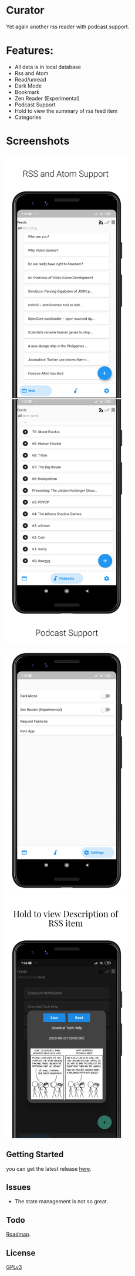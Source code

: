 # Curator

Yet again another rss reader with podcast support. 

# Features:

* All data is in local database
* Rss and Atom
* Read/unread
* Dark Mode
* Bookmark
* Zen Reader (Experimental)
* Podcast Support
* Hold to view the summary of rss feed item
* Categories

# Screenshots

<img src="/assets/screenshots/1.png" width="330" height="660" alt="Curator Screenshot 1"><img src="/assets/screenshots/2.png" width="330" height="660" alt="Curator Screenshot 2">

<img src="/assets/screenshots/3.png" width="330" height="660" alt="Curator Screenshot 3"><img src="/assets/screenshots/4.png" width="330" height="660" alt="Curator Screenshot 4">

## Getting Started

you can get the latest release [here](https://github.com/abhinavmarwaha/curator/releases).

## Issues

* The state management is not so great.

## Todo

[Roadmap](https://github.com/abhinavmarwaha/curator/projects/2).

## License

[GPLv3](https://www.gnu.org/licenses/gpl-3.0.en.html)
